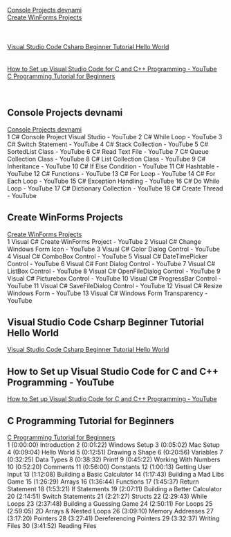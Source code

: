 [Console Projects devnami](#Console-Projects-devnami)  
[Create WinForms Projects](#Create-WinForms-Projects)    
[](#)    
[](#)    
[](#)    
[Visual Studio Code Csharp Beginner Tutorial Hello World](#Visual-Studio-Code-Csharp-Beginner-Tutorial-Hello-World)    
[](#)    
[](#)    
[How to Set up Visual Studio Code for C and C++ Programming - YouTube](#How-to-Set-up-Visual-Studio-Code-for-C-and-C-Programming---YouTube)    
[C Programming Tutorial for Beginners](#C-Programming-Tutorial-for-Beginners)    
[](#)    
[](#)    
[](#)    








## Console Projects devnami
[Console Projects devnami](d2022devnami.md)  
1 C# Console Project Visual Studio - YouTube
2 C# While Loop - YouTube
3 C# Switch Statement - YouTube
4 C# Stack Collection - YouTube
5 C# SortedList Class - YouTube
6 C# Read Text File - YouTube
7 C# Queue Collection Class - YouTube
8 C# List Collection Class - YouTube
9 C# Inheritance - YouTube
10 C# If Else Condition - YouTube
11 C# Hashtable - YouTube
12 C# Functions - YouTube
13 C# For Loop - YouTube
14 C# For Each Loop - YouTube
15 C# Exception Handling - YouTube
16 C# Do While Loop - YouTube
17 C# Dictionary Collection - YouTube
18 C# Create Thread - YouTube

## Create WinForms Projects
[Create WinForms Projects](./d2042form.md)  
1 Visual C# Create WinForms Project - YouTube
2 Visual C# Change Windows Form Icon - YouTube
3 Visual C# Color Dialog Control - YouTube
4 Visual C# ComboBox Control - YouTube
5 Visual C# DateTimePicker Control - YouTube
6 Visual C# Font Dialog Control - YouTube
7 Visual C# ListBox Control - YouTube
8 Visual C# OpenFileDialog Control - YouTube
9 Visual C# Picturebox Control - YouTube
10 Visual C# ProgressBar Control - YouTube
11 Visual C# SaveFileDialog Control - YouTube
12 Visual C# Resize Windows Form - YouTube
13 Visual C# Windows Form Transparency - YouTube  


## Visual Studio Code Csharp Beginner Tutorial Hello World
[Visual Studio Code Csharp Beginner Tutorial Hello World](./d4022setup.md)  
  
## 
[]()  
  
## How to Set up Visual Studio Code for C and C++ Programming - YouTube
[How to Set up Visual Studio Code for C and C++ Programming - YouTube](c2022setup.md)  
  
## C Programming Tutorial for Beginners
[C Programming Tutorial for Beginners](c2042fcc.md)  
1 (0:00:00) Introduction
2 (0:01:22) Windows Setup
3 (0:05:02) Mac Setup
4 (0:09:04) Hello World
5 (0:12:51) Drawing a Shape
6 (0:20:56) Variables
7 (0:32:25) Data Types
8 (0:38:32) Printf
9 (0:45:22) Working With Numbers
10 (0:52:20) Comments
11 (0:56:00) Constants
12 (1:00:13) Getting User Input
13 (1:12:08) Building a Basic Calculator
14 (1:17:43) Building a Mad Libs Game
15 (1:26:29) Arrays
16 (1:36:44) Functions
17 (1:45:37) Return Statement
18 (1:53:21) If Statements
19 (2:07:11) Building a Better Calculator
20 (2:14:51) Switch Statements
21 (2:21:27) Structs
22 (2:29:43) While Loops
23 (2:37:48) Building a Guessing Game
24 (2:50:11) For Loops
25 (2:59:05) 2D Arrays & Nested Loops
26 (3:09:10) Memory Addresses
27 (3:17:20) Pointers
28 (3:27:41) Dereferencing Pointers
29 (3:32:37) Writing Files
30 (3:41:52) Reading Files    
## 
[]()  
  
